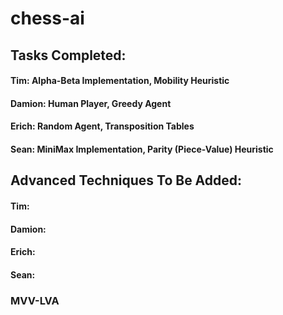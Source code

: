 # chess-ai

## Tasks Completed:

#### Tim: Alpha-Beta Implementation, Mobility Heuristic
#### Damion: Human Player, Greedy Agent
#### Erich: Random Agent, Transposition Tables
#### Sean: MiniMax Implementation, Parity (Piece-Value) Heuristic

## Advanced Techniques To Be Added:

#### Tim:
#### Damion:
#### Erich:
#### Sean:
### MVV-LVA
